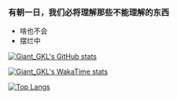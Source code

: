 ### 有朝一日，我们必将理解那些不能理解的东西

- 啥也不会
- 摆烂中

[![Giant_GKL's GitHub stats](https://github-readme-stats.vercel.app/api?username=GiantGKL&show_icons=true&theme=algolia)](https://github.com/anuraghazra/github-readme-stats)

[![Giant_GKL's WakaTime stats](https://github-readme-stats.vercel.app/api/wakatime?username=GiantGKL&show_icons=true&theme=algolia)](https://github.com/anuraghazra/github-readme-stats)

[![Top Langs](https://github-readme-stats.vercel.app/api/top-langs/?username=PlagueWzk&layout=compact&theme=radical)](https://github.com/GiantGKL)

<!--
**GiantGKL/GiantGKL** is a ✨ _special_ ✨ repository because its `README.md` (this file) appears on your GitHub profile.

Here are some ideas to get you started:

- 🔭 I’m currently working on ...
- 🌱 I’m currently learning ...
- 👯 I’m looking to collaborate on ...
- 🤔 I’m looking for help with ...
- 💬 Ask me about ...
- 📫 How to reach me: ...
- 😄 Pronouns: ...
- ⚡ Fun fact: ...
  -->
